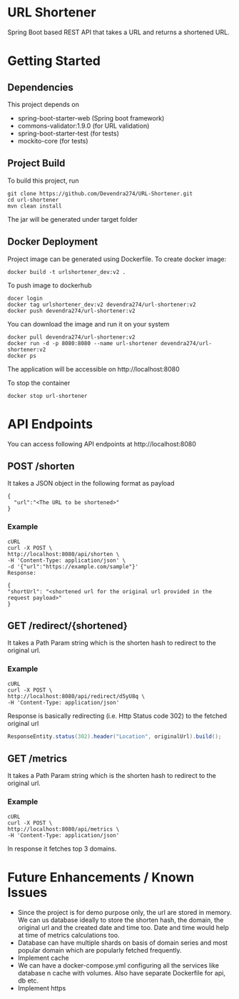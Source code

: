 # URL Shortener
Spring Boot based REST API that takes a URL and returns a shortened URL.

# Getting Started
## Dependencies
This project depends on

- spring-boot-starter-web (Spring boot framework)
- commons-validator:1.9.0 (for URL validation)
- spring-boot-starter-test (for tests)
- mockito-core (for tests)

## Project Build
To build this project, run
```shell
git clone https://github.com/Devendra274/URL-Shortener.git
cd url-shortener
mvn clean install
```
The jar will be generated under target folder 

## Docker Deployment
Project image can be generated using Dockerfile. To create docker image:
```shell
docker build -t urlshortener_dev:v2 .
```

To push image to dockerhub
```shell
docer login
docker tag urlshortener_dev:v2 devendra274/url-shortener:v2
docker push devendra274/url-shortener:v2
```

You can download the image and run it on your system
```shell
docker pull devendra274/url-shortener:v2
docker run -d -p 8080:8080 --name url-shortener devendra274/url-shortener:v2
docker ps
```
The application will be accessible on http://localhost:8080

To stop the container
```shell
docker stop url-shortener
```

# API Endpoints
You can access following API endpoints at http://localhost:8080

## POST /shorten
It takes a JSON object in the following format as payload
```shell
{
  "url":"<The URL to be shortened>"
}
```
### Example
```shell
cURL
curl -X POST \
http://localhost:8080/api/shorten \
-H 'Content-Type: application/json' \
-d '{"url":"https://example.com/sample"}'
Response:

{
"shortUrl": "<shortened url for the original url provided in the request payload>"
}
```

## GET /redirect/{shortened}
It takes a Path Param string which is the shorten hash to redirect to the original url.
### Example
```shell
cURL
curl -X POST \
http://localhost:8080/api/redirect/d5yU8q \
-H 'Content-Type: application/json'
```
Response is basically redirecting (i.e. Http Status code 302) to the fetched original url
```java
ResponseEntity.status(302).header("Location", originalUrl).build();
```

## GET /metrics
It takes a Path Param string which is the shorten hash to redirect to the original url.
### Example
```shell
cURL
curl -X POST \
http://localhost:8080/api/metrics \
-H 'Content-Type: application/json'
```
In response it fetches top 3 domains.

# Future Enhancements / Known Issues
- Since the project is for demo purpose only, the url are stored in memory. We can us database ideally to store the shorten hash, the domain, the original url and the created date and time too. Date and time would help at time of metrics calculations too. 
- Database can have multiple shards on basis of domain series and most popular domain which are popularly fetched frequently.
- Implement cache 
- We can have a docker-compose.yml configuring all the services like database n cache with volumes. Also have separate Dockerfile for api, db etc. 
- Implement https
